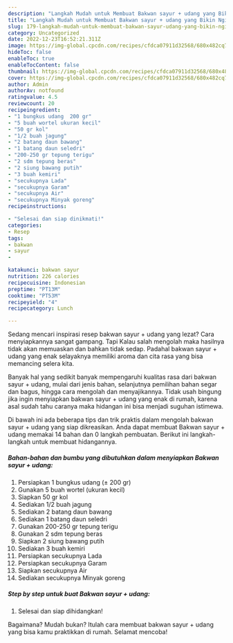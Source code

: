 ```yaml
---
description: "Langkah Mudah untuk Membuat Bakwan sayur + udang yang Bikin Ngiler, Buat Buka Puasa}"
title: "Langkah Mudah untuk Membuat Bakwan sayur + udang yang Bikin Ngiler, Buat Buka Puasa}"
slug: 179-langkah-mudah-untuk-membuat-bakwan-sayur-udang-yang-bikin-ngiler-buat-buka-puasa
category: Uncategorized
date: 2022-12-23T16:52:21.311Z
image: https://img-global.cpcdn.com/recipes/cfdca07911d32568/680x482cq70/bakwan-sayur-udang-foto-resep-utama.jpg
hideToc: false
enableToc: true
enableTocContent: false
thumbnail: https://img-global.cpcdn.com/recipes/cfdca07911d32568/680x482cq70/bakwan-sayur-udang-foto-resep-utama.jpg
cover: https://img-global.cpcdn.com/recipes/cfdca07911d32568/680x482cq70/bakwan-sayur-udang-foto-resep-utama.jpg
author: Admin
authorAv: notfound
ratingvalue: 4.5
reviewcount: 20
recipeingredient:
- "1 bungkus udang  200 gr"
- "5 buah wortel ukuran kecil"
- "50 gr kol"
- "1/2 buah jagung"
- "2 batang daun bawang"
- "1 batang daun seledri"
- "200-250 gr tepung terigu"
- "2 sdm tepung beras"
- "2 siung bawang putih"
- "3 buah kemiri"
- "secukupnya Lada"
- "secukupnya Garam"
- "secukupnya Air"
- "secukupnya Minyak goreng"
recipeinstructions:

- "Selesai dan siap dinikmati!"
categories:
- Resep
tags:
- bakwan
- sayur
- 

katakunci: bakwan sayur  
nutrition: 226 calories
recipecuisine: Indonesian
preptime: "PT13M"
cooktime: "PT53M"
recipeyield: "4"
recipecategory: Lunch

---
```



Sedang mencari inspirasi resep bakwan sayur + udang yang lezat? Cara menyiapkannya sangat gampang. Tapi Kalau salah mengolah maka hasilnya tidak akan memuaskan dan bahkan tidak sedap. Padahal bakwan sayur + udang yang enak selayaknya memiliki aroma dan cita rasa yang bisa memancing selera kita.


Banyak hal yang sedikit banyak mempengaruhi kualitas rasa dari bakwan sayur + udang, mulai dari jenis bahan, selanjutnya pemilihan bahan segar dan bagus, hingga cara mengolah dan menyajikannya. Tidak usah bingung jika ingin menyiapkan bakwan sayur + udang yang enak di rumah, karena asal sudah tahu caranya maka hidangan ini bisa menjadi suguhan istimewa.




Di bawah ini ada beberapa tips dan trik praktis dalam mengolah bakwan sayur + udang yang siap dikreasikan. Anda dapat membuat Bakwan sayur + udang memakai 14 bahan dan 0 langkah pembuatan. Berikut ini langkah-langkah untuk membuat hidangannya.

<!--inarticleads1-->

##### Bahan-bahan dan bumbu yang dibutuhkan dalam menyiapkan Bakwan sayur + udang:

1. Persiapkan 1 bungkus udang (± 200 gr)
1. Gunakan 5 buah wortel (ukuran kecil)
1. Siapkan 50 gr kol
1. Sediakan 1/2 buah jagung
1. Sediakan 2 batang daun bawang
1. Sediakan 1 batang daun seledri
1. Gunakan 200-250 gr tepung terigu
1. Gunakan 2 sdm tepung beras
1. Siapkan 2 siung bawang putih
1. Sediakan 3 buah kemiri
1. Persiapkan secukupnya Lada
1. Persiapkan secukupnya Garam
1. Siapkan secukupnya Air
1. Sediakan secukupnya Minyak goreng




<!--inarticleads2-->

##### Step by step untuk buat Bakwan sayur + udang:


1. Selesai dan siap dihidangkan!



Bagaimana? Mudah bukan? Itulah cara membuat bakwan sayur + udang yang bisa kamu praktikkan di rumah. Selamat mencoba!
